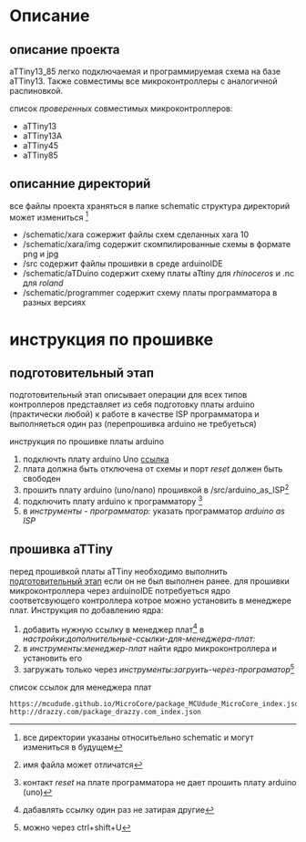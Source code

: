 # Описание

## описание проекта

aTTiny13_85 легко подключаемая и программируемая схема на базе aTTiny13. 
Также совместимы все микроконтроллеры с аналогичной распиновкой.

список _проверенных_ совместимых микроконтроллеров:

* aTTiny13
* aTTiny13A
* aTTiny45 
* aTTiny85

## описанние директорий 

все файлы проекта храняться в папке schematic
структура директорий может измениться [^1]

* /schematic/xara сожержит файлы схем сделанных xara 10
* /schematic/xara/img содержит скомпилированные схемы в формате png и jpg
* /src содержит файлы прошивки в среде arduinoIDE
* /schematic/aTDuino содержит схему платы aTtiny для _rhinoceros_ и .nc для _roland_
* /schematic/programmer содержит схему платы программатора в разных версиях

# инструкция по прошивке

## подготовительный этап

подготовительный этап описывает операции для всех типов контроллеров
представляет из себя подготовку платы arduino (практически любой) к работе
в качестве ISP программатора
и выполняеться один раз (перепрошивка arduino не требуеться)

инструкция по прошивке платы arduino

1. подключть плату arduino Uno [ссылка](/google.com "гугл")
2. плата должна быть отключена от схемы и порт _reset_ должен быть свободен
3. прошить плату arduino (uno/nano) прошивкой в /src/arduino_as_ISP[^2]
4. подключить плату arduino к программатору [^3]
5. в _инструменты - программатор:_ указать программатор *arduino as ISP* 

## прошивка aTTiny

перед прошивкой платы aTTiny необходимо выполнить [подготовительный этап](/README.md#подготовительный-этапs) если
он не был выполнен ранее. для прошивки микроконтроллера через arduinoIDE потребуеться 
ядро соответсвующего контроллера котрое можно установить 
в менеджере плат. 
Инструкция по добавлению ядра:

1. добавить нужную ссылку в менеджер плат[^4] в _настройки:дополнительные-ссылки-для-менеджера-плат:_ 
2. в _инструменты:менеджер-плат_ найти ядро микроконтроллера и установить его
3. загружать только через _инструменты:загруить-через-програматор_[^5]

список ссылок для менеджера плат

```
https://mcudude.github.io/MicroCore/package_MCUdude_MicroCore_index.json
http://drazzy.com/package_drazzy.com_index.json
```

[^1]: все директории указаны относитьельно schematic и могут измениться в будущем
[^2]: имя файла может отличатся
[^3]: контакт _reset_ на плате программатора не дает прошить плату arduino (uno)
[^4]: дабавлять ссылку один раз не затирая другие
[^5]: можно через ctrl+shift+U
